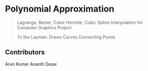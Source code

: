 # Polynomial Approximation
> Lagrange, Bezier, Cubic Hermite, Cubic Spline Interpolation for Computer Graphics Project

> To the Layman: Draws Curves Connecting Points

## Contributors
Arun Kumar 
Ananth Desai